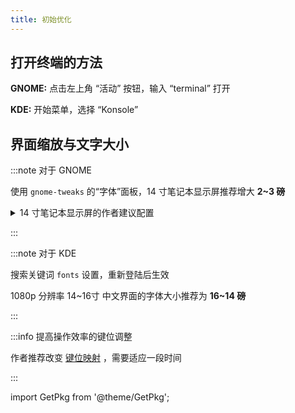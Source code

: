 ```yaml
---
title: 初始优化
---
```


## 打开终端的方法

**GNOME:** 点击左上角 “活动” 按钮，输入 “terminal” 打开

**KDE:** 开始菜单，选择 “Konsole”

## 界面缩放与文字大小

:::note 对于 GNOME

使用 `gnome-tweaks` 的“字体”面板，14 寸笔记本显示屏推荐增大 **2~3 磅**

<GetPkg name="gnome-tweaks" apt dnf pacman />

 <details className="let-details-to-gray">
<summary>14 寸笔记本显示屏的作者建议配置</summary>

加大缩放比例、光标尺寸：

```shell
cat << END | dconf load /org/gnome/desktop/interface/
[/]
text-scaling-factor=1.33
cursor-size=32
END
```

</details>

:::

:::note 对于 KDE

搜索关键词 `fonts` 设置，重新登陆后生效

1080p 分辨率 14\~16寸 中文界面的字体大小推荐为 **16\~14 磅**

:::

<!--
## 中文支持

包括：

- LibreOffice
- man 手册 ( `LANG=C man` 看回原版 )

```shell
sudo dnf in -y libreoffice-langpack-zh-Hans
```
-->

:::info 提高操作效率的键位调整

作者推荐改变 <a target="_blank" href="/docs/dev/keymap">键位映射</a> ，需要适应一段时间

:::

<!--
可选的优化：

- 推荐 <a target="_blank" href="/docs/dev/zsh">使用 Zsh 作为默认 Shell</a>
- 推荐 <a target="_blank" href="/docs/software/browser/edge-for-linux">使用微软 Edge 浏览器</a>

 -->

import GetPkg from '@theme/GetPkg';
